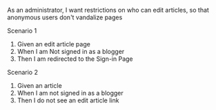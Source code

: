 As an administrator, I want restrictions on who can edit articles, so that anonymous users don't vandalize pages

Scenario 1
1. Given an edit article page
2. When I am Not signed in as a blogger
3. Then I am redirected to the Sign-in Page

Scenario 2
1. Given an article
2. When I am not signed in as a blogger
3. Then I do not see an edit article link
